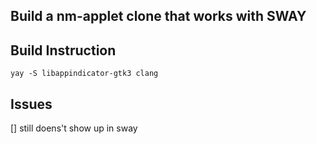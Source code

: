 ## Build a nm-applet clone that works with SWAY


## Build Instruction
`yay -S libappindicator-gtk3 clang`

## Issues
[] still doens't show up in sway 
